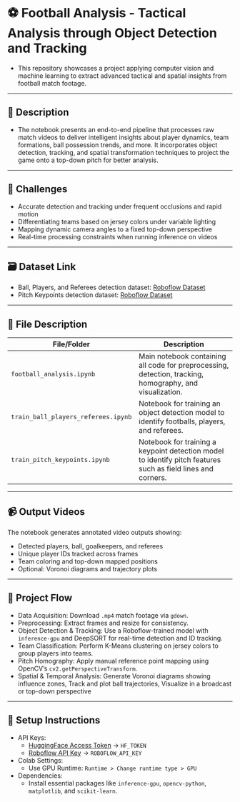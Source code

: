 
# ⚽ Football Analysis - Tactical Analysis through Object Detection and Tracking

- This repository showcases a project applying computer vision and machine learning to extract advanced tactical and spatial insights from football match footage.

---

## 📌 Description

- The notebook presents an end-to-end pipeline that processes raw match videos to deliver intelligent insights about player dynamics, team formations, ball possession trends, and more. It incorporates object detection, tracking, and spatial transformation techniques to project the game onto a top-down pitch for better analysis.

---

## 🧠 Challenges

- Accurate detection and tracking under frequent occlusions and rapid motion
- Differentiating teams based on jersey colors under variable lighting
- Mapping dynamic camera angles to a fixed top-down perspective
- Real-time processing constraints when running inference on videos

---

## 🗃 Dataset Link

- Ball, Players, and Referees detection dataset: [Roboflow Dataset](https://universe.roboflow.com/roboflow-jvuqo/football-players-detection-3zvbc)
- Pitch Keypoints detection dataset: [Roboflow Dataset](https://universe.roboflow.com/roboflow-jvuqo/football-field-detection-f07vi)

---

## 📁 File Description

| File/Folder                 | Description |
|----------------------------|-------------|
| `football_analysis.ipynb` | Main notebook containing all code for preprocessing, detection, tracking, homography, and visualization. |
| `train_ball_players_referees.ipynb` | Notebook for training an object detection model to identify footballs, players, and referees. |
| `train_pitch_keypoints.ipynb` | Notebook for training a keypoint detection model to identify pitch features such as field lines and corners. |

---

## 📹 Output Videos

The notebook generates annotated video outputs showing:

- Detected players, ball, goalkeepers, and referees
- Unique player IDs tracked across frames
- Team coloring and top-down mapped positions
- Optional: Voronoi diagrams and trajectory plots

---

## 🔄 Project Flow

- Data Acquisition: Download `.mp4` match footage via `gdown`.
- Preprocessing: Extract frames and resize for consistency.
- Object Detection & Tracking: Use a Roboflow-trained model with `inference-gpu` and DeepSORT for real-time detection and ID tracking.
- Team Classification: Perform K-Means clustering on jersey colors to group players into teams.
- Pitch Homography: Apply manual reference point mapping using OpenCV’s `cv2.getPerspectiveTransform`.
- Spatial & Temporal Analysis: Generate Voronoi diagrams showing influence zones, Track and plot ball trajectories, Visualize in a broadcast or top-down perspective

---

## 🔧 Setup Instructions

- API Keys:  
   - [HuggingFace Access Token](https://huggingface.co/settings) → `HF_TOKEN`  
   - [Roboflow API Key](https://app.roboflow.com/settings/api) → `ROBOFLOW_API_KEY`
- Colab Settings:
   - Use GPU Runtime: `Runtime > Change runtime type > GPU`
- Dependencies:
   - Install essential packages like `inference-gpu`, `opencv-python`, `matplotlib`, and `scikit-learn`.

